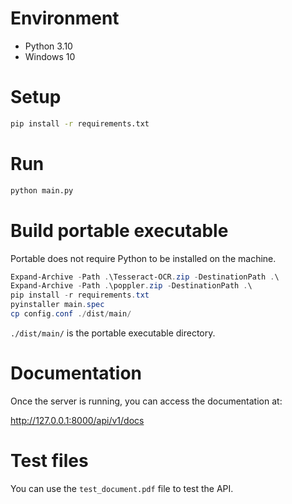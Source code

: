 # Environment

- Python 3.10
- Windows 10

# Setup

```bash
pip install -r requirements.txt
```

# Run

```bash
python main.py
```

# Build portable executable

Portable does not require Python to be installed on the machine.

```powershell
Expand-Archive -Path .\Tesseract-OCR.zip -DestinationPath .\
Expand-Archive -Path .\poppler.zip -DestinationPath .\
pip install -r requirements.txt
pyinstaller main.spec
cp config.conf ./dist/main/
```

`./dist/main/` is the portable executable directory.

# Documentation

Once the server is running, you can access the documentation at:

http://127.0.0.1:8000/api/v1/docs

# Test files

You can use the `test_document.pdf` file to test the API.